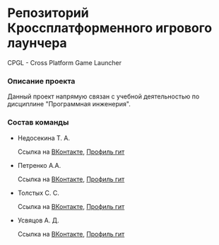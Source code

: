 # Репозиторий Кроссплатформенного игрового лаунчера
CPGL - Cross Platform Game Launcher
### Описание проекта
Данный проект напрямую связан с учебной деятельностью по дисциплине "Программная инженерия". 

### Состав команды
- Недосекина Т. А. 

  Ссылка на [ВКонтакте](https://vk.com/titoto0), [Профиль гит]()



- Петренко А.А. 

  Ссылка на [ВКонтакте](https://vk.com/sentonik), [Профиль гит](https://github.com/PierSent)



- Толстых С. С.

  Ссылка на [ВКонтакте](https://vk.com/ssss1902), [Профиль гит]()



- Усвяцов А. Д.

  Ссылка на [ВКонтакте](https://vk.com/artyd1), [Профиль гит]()

###
